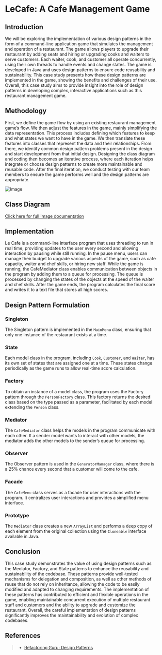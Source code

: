 # LeCafe: A Cafe Management Game

## **Introduction**

We will be exploring the implementation of various design patterns in the form of a command-line application game that simulates the management and operation of a restaurant. The game allows players to upgrade their restaurant by adding seats and hiring or upgrading cooks and waiters to serve customers. Each waiter, cook, and customer all operate concurrently, using their own threads to handle events and change states. The game is developed in Java and uses design patterns to ensure code reusability and sustainability. This case study presents how these design patterns are implemented in the game, showing the benefits and challenges of their use. Overall, this case study aims to provide insight into the role of design patterns in developing complex, interactive applications such as this restaurant management game.

## **Methodology**

First, we define the game flow by using an existing restaurant management game’s flow. We then adjust the features in the game, mainly simplifying the data representation. This process includes defining which features to keep and what states we want to have in the game. We then translate these features into classes that represent the data and their relationships. From there, we identify common design pattern problems present in the design and start development from that initial design. Designing the class diagram and coding then becomes an iterative process, where each iteration helps integrate or choose design patterns to create more maintainable and reusable code. After the final iteration, we conduct testing with our team members to ensure the game performs well and the design patterns are appropriate.

![Image](https://github.com/user-attachments/assets/37a6bad6-3d21-4dfe-bc9a-9d6616573e98)

## **Class Diagram**

[Click here for full image documentation](https://docs.google.com/document/d/1R6YROIVj3PGVPzGcuEQtHz0fWQS2AL6_mTxrZceK1os/edit?usp=sharing)

## **Implementation**

Le Cafe is a command-line interface program that uses threading to run in real time, providing updates to the user every second and allowing interaction by pausing while still running. In the pause menu, users can manage their budget to upgrade various aspects of the game, such as cafe capacity, waiter and chef skills, or hiring new staff. While the game is running, the CafeMediator class enables communication between objects in the program by adding them to a queue for processing. The queue is processed by changing the states of the objects at the speed of the waiter and chef skills. After the game ends, the program calculates the final score and writes it to a text file that stores all high scores.

## **Design Pattern Formulation**

### **Singleton**

The Singleton pattern is implemented in the `MainMenu` class, ensuring that only one instance of the restaurant exists at a time.

### **State**

Each model class in the program, including `Cook`, `Customer`, and `Waiter`, has its own set of states that are assigned one at a time. These states change periodically as the game runs to allow real-time score calculation.

### **Factory**

To obtain an instance of a model class, the program uses the Factory pattern through the `PersonFactory` class. This factory returns the desired class based on the type passed as a parameter, facilitated by each model extending the `Person` class.

### **Mediator**

The `CafeMediator` class helps the models in the program communicate with each other. If a sender model wants to interact with other models, the mediator adds the other models to the sender’s queue for processing.

### **Observer**

The Observer pattern is used in the `GeneratorManager` class, where there is a 25% chance every second that a customer will come to the cafe.

### **Facade**

The `CafeMenu` class serves as a facade for user interactions with the program. It centralizes user interactions and provides a simplified menu interface.

### **Prototype**

The `Mediator` class creates a new `ArrayList` and performs a deep copy of each element from the original collection using the `Cloneable` interface available in Java.

## **Conclusion**

This case study demonstrates the value of using design patterns such as the Mediator, Factory, and State patterns to enhance the reusability and sustainability of the codebase. These patterns provide well-tested mechanisms for delegation and composition, as well as other methods of reuse that do not rely on inheritance, allowing the code to be easily modified and adapted to changing requirements. The implementation of these patterns has contributed to efficient and flexible operations in the game, enabling maintainable concurrent execution of multiple restaurant staff and customers and the ability to upgrade and customize the restaurant. Overall, the careful implementation of design patterns significantly improves the maintainability and evolution of complex codebases.

## References

>- [Refactoring Guru: Design Patterns](https://refactoring.guru/design-patterns)






